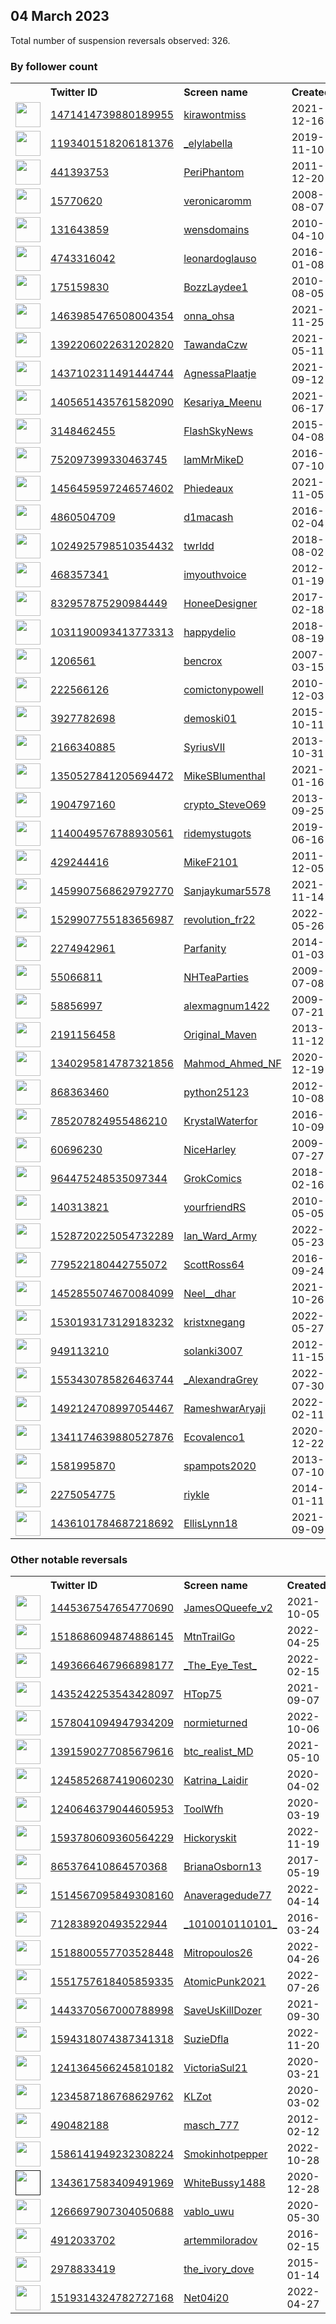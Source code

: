 
## 04 March 2023
Total number of suspension reversals observed: 326.

### By follower count
<table><tr><th></th><th align="left">Twitter ID</th><th align="left">Screen name</th>
<th align="left">Created</th><th align="left">Status</th><th align="left">Suspended</th><th align="left">Followers</th>
<tr><td><a href="https://pbs.twimg.com/profile_images/1636443983990669326/xm-YehdR_normal.jpg"><img src="https://pbs.twimg.com/profile_images/1636443983990669326/xm-YehdR_normal.jpg" width="40px" height="40px" align="center"/></a></td><td><a href="https://twitter.com/intent/user?user_id=1471414739880189955">1471414739880189955</a></td><td><a href="https://twitter.com/kirawontmiss">kirawontmiss</a></td><td>2021-12-16</td><td align="center"></td><td>2022-10-16</td><td>997127</td></tr>
<tr><td><a href="https://pbs.twimg.com/profile_images/1600354057977200642/515pNSK9_normal.jpg"><img src="https://pbs.twimg.com/profile_images/1600354057977200642/515pNSK9_normal.jpg" width="40px" height="40px" align="center"/></a></td><td><a href="https://twitter.com/intent/user?user_id=1193401518206181376">1193401518206181376</a></td><td><a href="https://twitter.com/_elylabella">_elylabella</a></td><td>2019-11-10</td><td align="center"></td><td>2022-12-14</td><td>207319</td></tr>
<tr><td><a href="https://pbs.twimg.com/profile_images/1639090148372512769/v58Xd015_normal.jpg"><img src="https://pbs.twimg.com/profile_images/1639090148372512769/v58Xd015_normal.jpg" width="40px" height="40px" align="center"/></a></td><td><a href="https://twitter.com/intent/user?user_id=441393753">441393753</a></td><td><a href="https://twitter.com/PeriPhantom">PeriPhantom</a></td><td>2011-12-20</td><td align="center"></td><td>2023-02-28</td><td>82476</td></tr>
<tr><td><a href="https://pbs.twimg.com/profile_images/1580335043020562438/5DMH3nRq_normal.jpg"><img src="https://pbs.twimg.com/profile_images/1580335043020562438/5DMH3nRq_normal.jpg" width="40px" height="40px" align="center"/></a></td><td><a href="https://twitter.com/intent/user?user_id=15770620">15770620</a></td><td><a href="https://twitter.com/veronicaromm">veronicaromm</a></td><td>2008-08-07</td><td align="center"></td><td>2022-09-23</td><td>48029</td></tr>
<tr><td><a href="https://pbs.twimg.com/profile_images/1580155034674741249/bCC6MauW_normal.jpg"><img src="https://pbs.twimg.com/profile_images/1580155034674741249/bCC6MauW_normal.jpg" width="40px" height="40px" align="center"/></a></td><td><a href="https://twitter.com/intent/user?user_id=131643859">131643859</a></td><td><a href="https://twitter.com/wensdomains">wensdomains</a></td><td>2010-04-10</td><td align="center"></td><td>2022-10-17</td><td>16865</td></tr>
<tr><td><a href="https://pbs.twimg.com/profile_images/1615635808190435328/CZxsguoc_normal.jpg"><img src="https://pbs.twimg.com/profile_images/1615635808190435328/CZxsguoc_normal.jpg" width="40px" height="40px" align="center"/></a></td><td><a href="https://twitter.com/intent/user?user_id=4743316042">4743316042</a></td><td><a href="https://twitter.com/leonardoglauso">leonardoglauso</a></td><td>2016-01-08</td><td align="center"></td><td>2022-12-01</td><td>16470</td></tr>
<tr><td><a href="https://pbs.twimg.com/profile_images/602814090201796608/F7ixhq2l_normal.jpg"><img src="https://pbs.twimg.com/profile_images/602814090201796608/F7ixhq2l_normal.jpg" width="40px" height="40px" align="center"/></a></td><td><a href="https://twitter.com/intent/user?user_id=175159830">175159830</a></td><td><a href="https://twitter.com/BozzLaydee1">BozzLaydee1</a></td><td>2010-08-05</td><td align="center"></td><td>2023-01-09</td><td>12013</td></tr>
<tr><td><a href="https://pbs.twimg.com/profile_images/1641860422063079425/9h6IdlaL_normal.jpg"><img src="https://pbs.twimg.com/profile_images/1641860422063079425/9h6IdlaL_normal.jpg" width="40px" height="40px" align="center"/></a></td><td><a href="https://twitter.com/intent/user?user_id=1463985476508004354">1463985476508004354</a></td><td><a href="https://twitter.com/onna_ohsa">onna_ohsa</a></td><td>2021-11-25</td><td align="center"></td><td>2022-12-07</td><td>11231</td></tr>
<tr><td><a href="https://pbs.twimg.com/profile_images/1650445420265459712/1f8oSAW2_normal.jpg"><img src="https://pbs.twimg.com/profile_images/1650445420265459712/1f8oSAW2_normal.jpg" width="40px" height="40px" align="center"/></a></td><td><a href="https://twitter.com/intent/user?user_id=1392206022631202820">1392206022631202820</a></td><td><a href="https://twitter.com/TawandaCzw">TawandaCzw</a></td><td>2021-05-11</td><td align="center"></td><td>2023-01-29</td><td>10973</td></tr>
<tr><td><a href="https://pbs.twimg.com/profile_images/1638800732391350273/X_0wQsDA_normal.jpg"><img src="https://pbs.twimg.com/profile_images/1638800732391350273/X_0wQsDA_normal.jpg" width="40px" height="40px" align="center"/></a></td><td><a href="https://twitter.com/intent/user?user_id=1437102311491444744">1437102311491444744</a></td><td><a href="https://twitter.com/AgnessaPlaatje">AgnessaPlaatje</a></td><td>2021-09-12</td><td align="center"></td><td>2022-07-15</td><td>8721</td></tr>
<tr><td><a href="https://pbs.twimg.com/profile_images/1633494881699086339/SiTv38Qp_normal.jpg"><img src="https://pbs.twimg.com/profile_images/1633494881699086339/SiTv38Qp_normal.jpg" width="40px" height="40px" align="center"/></a></td><td><a href="https://twitter.com/intent/user?user_id=1405651435761582090">1405651435761582090</a></td><td><a href="https://twitter.com/Kesariya_Meenu">Kesariya_Meenu</a></td><td>2021-06-17</td><td align="center"></td><td>2022-11-11</td><td>7573</td></tr>
<tr><td><a href="https://pbs.twimg.com/profile_images/1633599503231078400/dTdr59E7_normal.png"><img src="https://pbs.twimg.com/profile_images/1633599503231078400/dTdr59E7_normal.png" width="40px" height="40px" align="center"/></a></td><td><a href="https://twitter.com/intent/user?user_id=3148462455">3148462455</a></td><td><a href="https://twitter.com/FlashSkyNews">FlashSkyNews</a></td><td>2015-04-08</td><td align="center"></td><td>2022-09-26</td><td>6609</td></tr>
<tr><td><a href="https://pbs.twimg.com/profile_images/1656496026465841153/UPKK75nL_normal.jpg"><img src="https://pbs.twimg.com/profile_images/1656496026465841153/UPKK75nL_normal.jpg" width="40px" height="40px" align="center"/></a></td><td><a href="https://twitter.com/intent/user?user_id=752097399330463745">752097399330463745</a></td><td><a href="https://twitter.com/IamMrMikeD">IamMrMikeD</a></td><td>2016-07-10</td><td align="center"></td><td></td><td>6155</td></tr>
<tr><td><a href="https://pbs.twimg.com/profile_images/1587285411340193793/1XvBWYHE_normal.jpg"><img src="https://pbs.twimg.com/profile_images/1587285411340193793/1XvBWYHE_normal.jpg" width="40px" height="40px" align="center"/></a></td><td><a href="https://twitter.com/intent/user?user_id=1456459597246574602">1456459597246574602</a></td><td><a href="https://twitter.com/Phiedeaux">Phiedeaux</a></td><td>2021-11-05</td><td align="center"></td><td>2022-11-21</td><td>5570</td></tr>
<tr><td><a href="https://pbs.twimg.com/profile_images/1620369766912253952/m9CNuXZy_normal.jpg"><img src="https://pbs.twimg.com/profile_images/1620369766912253952/m9CNuXZy_normal.jpg" width="40px" height="40px" align="center"/></a></td><td><a href="https://twitter.com/intent/user?user_id=4860504709">4860504709</a></td><td><a href="https://twitter.com/d1macash">d1macash</a></td><td>2016-02-04</td><td align="center"></td><td>2023-02-17</td><td>5418</td></tr>
<tr><td><a href="https://pbs.twimg.com/profile_images/1637444278635864064/qSBcCOkG_normal.jpg"><img src="https://pbs.twimg.com/profile_images/1637444278635864064/qSBcCOkG_normal.jpg" width="40px" height="40px" align="center"/></a></td><td><a href="https://twitter.com/intent/user?user_id=1024925798510354432">1024925798510354432</a></td><td><a href="https://twitter.com/twrIdd">twrIdd</a></td><td>2018-08-02</td><td align="center"></td><td></td><td>4869</td></tr>
<tr><td><a href="https://pbs.twimg.com/profile_images/1634831354016972800/l_DQJe7o_normal.jpg"><img src="https://pbs.twimg.com/profile_images/1634831354016972800/l_DQJe7o_normal.jpg" width="40px" height="40px" align="center"/></a></td><td><a href="https://twitter.com/intent/user?user_id=468357341">468357341</a></td><td><a href="https://twitter.com/imyouthvoice">imyouthvoice</a></td><td>2012-01-19</td><td align="center"></td><td>2022-05-28</td><td>4787</td></tr>
<tr><td><a href="https://pbs.twimg.com/profile_images/1368773840277368839/_QdMs0tJ_normal.jpg"><img src="https://pbs.twimg.com/profile_images/1368773840277368839/_QdMs0tJ_normal.jpg" width="40px" height="40px" align="center"/></a></td><td><a href="https://twitter.com/intent/user?user_id=832957875290984449">832957875290984449</a></td><td><a href="https://twitter.com/HoneeDesigner">HoneeDesigner</a></td><td>2017-02-18</td><td align="center"></td><td>2022-07-28</td><td>4576</td></tr>
<tr><td><a href="https://pbs.twimg.com/profile_images/1631107432155082752/DbKFHim3_normal.jpg"><img src="https://pbs.twimg.com/profile_images/1631107432155082752/DbKFHim3_normal.jpg" width="40px" height="40px" align="center"/></a></td><td><a href="https://twitter.com/intent/user?user_id=1031190093413773313">1031190093413773313</a></td><td><a href="https://twitter.com/happydelio">happydelio</a></td><td>2018-08-19</td><td align="center"></td><td>2023-02-22</td><td>4486</td></tr>
<tr><td><a href="https://pbs.twimg.com/profile_images/1456248654952419333/MifkAkDp_normal.jpg"><img src="https://pbs.twimg.com/profile_images/1456248654952419333/MifkAkDp_normal.jpg" width="40px" height="40px" align="center"/></a></td><td><a href="https://twitter.com/intent/user?user_id=1206561">1206561</a></td><td><a href="https://twitter.com/bencrox">bencrox</a></td><td>2007-03-15</td><td align="center"></td><td>2023-01-16</td><td>4335</td></tr>
<tr><td><a href="https://pbs.twimg.com/profile_images/1210910455994241024/BJkIAG_P_normal.jpg"><img src="https://pbs.twimg.com/profile_images/1210910455994241024/BJkIAG_P_normal.jpg" width="40px" height="40px" align="center"/></a></td><td><a href="https://twitter.com/intent/user?user_id=222566126">222566126</a></td><td><a href="https://twitter.com/comictonypowell">comictonypowell</a></td><td>2010-12-03</td><td align="center"></td><td></td><td>4303</td></tr>
<tr><td><a href="https://pbs.twimg.com/profile_images/1512583027452428293/ZO0ZqKKJ_normal.jpg"><img src="https://pbs.twimg.com/profile_images/1512583027452428293/ZO0ZqKKJ_normal.jpg" width="40px" height="40px" align="center"/></a></td><td><a href="https://twitter.com/intent/user?user_id=3927782698">3927782698</a></td><td><a href="https://twitter.com/demoski01">demoski01</a></td><td>2015-10-11</td><td align="center"></td><td>2022-07-09</td><td>3822</td></tr>
<tr><td><a href="https://pbs.twimg.com/profile_images/1625361422833307648/mqIuKn-b_normal.jpg"><img src="https://pbs.twimg.com/profile_images/1625361422833307648/mqIuKn-b_normal.jpg" width="40px" height="40px" align="center"/></a></td><td><a href="https://twitter.com/intent/user?user_id=2166340885">2166340885</a></td><td><a href="https://twitter.com/SyriusVII">SyriusVII</a></td><td>2013-10-31</td><td align="center"></td><td></td><td>3712</td></tr>
<tr><td><a href="https://pbs.twimg.com/profile_images/1350528205543907331/HA3O1Try_normal.jpg"><img src="https://pbs.twimg.com/profile_images/1350528205543907331/HA3O1Try_normal.jpg" width="40px" height="40px" align="center"/></a></td><td><a href="https://twitter.com/intent/user?user_id=1350527841205694472">1350527841205694472</a></td><td><a href="https://twitter.com/MikeSBlumenthal">MikeSBlumenthal</a></td><td>2021-01-16</td><td align="center"></td><td>2022-08-19</td><td>3703</td></tr>
<tr><td><a href="https://pbs.twimg.com/profile_images/1607840240563019778/UBUNjPoE_normal.jpg"><img src="https://pbs.twimg.com/profile_images/1607840240563019778/UBUNjPoE_normal.jpg" width="40px" height="40px" align="center"/></a></td><td><a href="https://twitter.com/intent/user?user_id=1904797160">1904797160</a></td><td><a href="https://twitter.com/crypto_SteveO69">crypto_SteveO69</a></td><td>2013-09-25</td><td align="center"></td><td>2023-02-10</td><td>3569</td></tr>
<tr><td><a href="https://pbs.twimg.com/profile_images/1631945119061487617/JCtY7HVb_normal.jpg"><img src="https://pbs.twimg.com/profile_images/1631945119061487617/JCtY7HVb_normal.jpg" width="40px" height="40px" align="center"/></a></td><td><a href="https://twitter.com/intent/user?user_id=1140049576788930561">1140049576788930561</a></td><td><a href="https://twitter.com/ridemystugots">ridemystugots</a></td><td>2019-06-16</td><td align="center">🚫</td><td>2022-12-06</td><td>3508</td></tr>
<tr><td><a href="https://pbs.twimg.com/profile_images/480804166105710592/5O1_T088_normal.jpeg"><img src="https://pbs.twimg.com/profile_images/480804166105710592/5O1_T088_normal.jpeg" width="40px" height="40px" align="center"/></a></td><td><a href="https://twitter.com/intent/user?user_id=429244416">429244416</a></td><td><a href="https://twitter.com/MikeF2101">MikeF2101</a></td><td>2011-12-05</td><td align="center"></td><td>2022-11-07</td><td>3454</td></tr>
<tr><td><a href="https://pbs.twimg.com/profile_images/1460598008307847173/wy01p65U_normal.jpg"><img src="https://pbs.twimg.com/profile_images/1460598008307847173/wy01p65U_normal.jpg" width="40px" height="40px" align="center"/></a></td><td><a href="https://twitter.com/intent/user?user_id=1459907568629792770">1459907568629792770</a></td><td><a href="https://twitter.com/Sanjaykumar5578">Sanjaykumar5578</a></td><td>2021-11-14</td><td align="center"></td><td>2022-09-21</td><td>3446</td></tr>
<tr><td><a href="https://pbs.twimg.com/profile_images/1539358170237358082/cWF1m-Ls_normal.jpg"><img src="https://pbs.twimg.com/profile_images/1539358170237358082/cWF1m-Ls_normal.jpg" width="40px" height="40px" align="center"/></a></td><td><a href="https://twitter.com/intent/user?user_id=1529907755183656987">1529907755183656987</a></td><td><a href="https://twitter.com/revolution_fr22">revolution_fr22</a></td><td>2022-05-26</td><td align="center"></td><td>2022-08-22</td><td>3163</td></tr>
<tr><td><a href="https://pbs.twimg.com/profile_images/1131711319722401792/7gbZC_yy_normal.jpg"><img src="https://pbs.twimg.com/profile_images/1131711319722401792/7gbZC_yy_normal.jpg" width="40px" height="40px" align="center"/></a></td><td><a href="https://twitter.com/intent/user?user_id=2274942961">2274942961</a></td><td><a href="https://twitter.com/Parfanity">Parfanity</a></td><td>2014-01-03</td><td align="center"></td><td></td><td>3070</td></tr>
<tr><td><a href="https://pbs.twimg.com/profile_images/975201387003949056/EN8I3jzK_normal.jpg"><img src="https://pbs.twimg.com/profile_images/975201387003949056/EN8I3jzK_normal.jpg" width="40px" height="40px" align="center"/></a></td><td><a href="https://twitter.com/intent/user?user_id=55066811">55066811</a></td><td><a href="https://twitter.com/NHTeaParties">NHTeaParties</a></td><td>2009-07-08</td><td align="center"></td><td></td><td>3026</td></tr>
<tr><td><a href="https://pbs.twimg.com/profile_images/1633191352283410432/3bkfhgZk_normal.jpg"><img src="https://pbs.twimg.com/profile_images/1633191352283410432/3bkfhgZk_normal.jpg" width="40px" height="40px" align="center"/></a></td><td><a href="https://twitter.com/intent/user?user_id=58856997">58856997</a></td><td><a href="https://twitter.com/alexmagnum1422">alexmagnum1422</a></td><td>2009-07-21</td><td align="center"></td><td>2023-02-05</td><td>2923</td></tr>
<tr><td><a href="https://pbs.twimg.com/profile_images/1237805402198163456/JsSnBi_Y_normal.jpg"><img src="https://pbs.twimg.com/profile_images/1237805402198163456/JsSnBi_Y_normal.jpg" width="40px" height="40px" align="center"/></a></td><td><a href="https://twitter.com/intent/user?user_id=2191156458">2191156458</a></td><td><a href="https://twitter.com/Original_Maven">Original_Maven</a></td><td>2013-11-12</td><td align="center"></td><td></td><td>2624</td></tr>
<tr><td><a href="https://pbs.twimg.com/profile_images/1531328766525464578/GZ3ROwbF_normal.jpg"><img src="https://pbs.twimg.com/profile_images/1531328766525464578/GZ3ROwbF_normal.jpg" width="40px" height="40px" align="center"/></a></td><td><a href="https://twitter.com/intent/user?user_id=1340295814787321856">1340295814787321856</a></td><td><a href="https://twitter.com/Mahmod_Ahmed_NF">Mahmod_Ahmed_NF</a></td><td>2020-12-19</td><td align="center"></td><td>2023-02-27</td><td>2598</td></tr>
<tr><td><a href="https://pbs.twimg.com/profile_images/1327387333218459652/kKCaOm9p_normal.jpg"><img src="https://pbs.twimg.com/profile_images/1327387333218459652/kKCaOm9p_normal.jpg" width="40px" height="40px" align="center"/></a></td><td><a href="https://twitter.com/intent/user?user_id=868363460">868363460</a></td><td><a href="https://twitter.com/python25123">python25123</a></td><td>2012-10-08</td><td align="center"></td><td></td><td>2582</td></tr>
<tr><td><a href="https://pbs.twimg.com/profile_images/785210745306742784/Acr0_2Pr_normal.jpg"><img src="https://pbs.twimg.com/profile_images/785210745306742784/Acr0_2Pr_normal.jpg" width="40px" height="40px" align="center"/></a></td><td><a href="https://twitter.com/intent/user?user_id=785207824955486210">785207824955486210</a></td><td><a href="https://twitter.com/KrystalWaterfor">KrystalWaterfor</a></td><td>2016-10-09</td><td align="center"></td><td></td><td>2544</td></tr>
<tr><td><a href="https://pbs.twimg.com/profile_images/1034593670488416256/IyWRkb4u_normal.jpg"><img src="https://pbs.twimg.com/profile_images/1034593670488416256/IyWRkb4u_normal.jpg" width="40px" height="40px" align="center"/></a></td><td><a href="https://twitter.com/intent/user?user_id=60696230">60696230</a></td><td><a href="https://twitter.com/NiceHarley">NiceHarley</a></td><td>2009-07-27</td><td align="center"></td><td>2023-03-01</td><td>2390</td></tr>
<tr><td><a href="https://pbs.twimg.com/profile_images/1635033496660975618/8GQLPb_d_normal.jpg"><img src="https://pbs.twimg.com/profile_images/1635033496660975618/8GQLPb_d_normal.jpg" width="40px" height="40px" align="center"/></a></td><td><a href="https://twitter.com/intent/user?user_id=964475248535097344">964475248535097344</a></td><td><a href="https://twitter.com/GrokComics">GrokComics</a></td><td>2018-02-16</td><td align="center"></td><td>2022-05-26</td><td>2224</td></tr>
<tr><td><a href="https://pbs.twimg.com/profile_images/1648184359533555719/Opb0JZJM_normal.jpg"><img src="https://pbs.twimg.com/profile_images/1648184359533555719/Opb0JZJM_normal.jpg" width="40px" height="40px" align="center"/></a></td><td><a href="https://twitter.com/intent/user?user_id=140313821">140313821</a></td><td><a href="https://twitter.com/yourfriendRS">yourfriendRS</a></td><td>2010-05-05</td><td align="center"></td><td>2022-09-07</td><td>2117</td></tr>
<tr><td><a href="https://pbs.twimg.com/profile_images/1555897622879256577/OJgXA1Sv_normal.jpg"><img src="https://pbs.twimg.com/profile_images/1555897622879256577/OJgXA1Sv_normal.jpg" width="40px" height="40px" align="center"/></a></td><td><a href="https://twitter.com/intent/user?user_id=1528720225054732289">1528720225054732289</a></td><td><a href="https://twitter.com/Ian_Ward_Army">Ian_Ward_Army</a></td><td>2022-05-23</td><td align="center"></td><td>2023-02-07</td><td>2076</td></tr>
<tr><td><a href="https://pbs.twimg.com/profile_images/1635123393724055553/b_0Kz9fL_normal.jpg"><img src="https://pbs.twimg.com/profile_images/1635123393724055553/b_0Kz9fL_normal.jpg" width="40px" height="40px" align="center"/></a></td><td><a href="https://twitter.com/intent/user?user_id=779522180442755072">779522180442755072</a></td><td><a href="https://twitter.com/ScottRoss64">ScottRoss64</a></td><td>2016-09-24</td><td align="center"></td><td></td><td>2001</td></tr>
<tr><td><a href="https://pbs.twimg.com/profile_images/1468583371303309312/PUBbAk-q_normal.jpg"><img src="https://pbs.twimg.com/profile_images/1468583371303309312/PUBbAk-q_normal.jpg" width="40px" height="40px" align="center"/></a></td><td><a href="https://twitter.com/intent/user?user_id=1452855074670084099">1452855074670084099</a></td><td><a href="https://twitter.com/Neel__dhar">Neel__dhar</a></td><td>2021-10-26</td><td align="center"></td><td>2022-09-13</td><td>1983</td></tr>
<tr><td><a href="https://pbs.twimg.com/profile_images/1657216763090681856/uMSAAnc3_normal.jpg"><img src="https://pbs.twimg.com/profile_images/1657216763090681856/uMSAAnc3_normal.jpg" width="40px" height="40px" align="center"/></a></td><td><a href="https://twitter.com/intent/user?user_id=1530193173129183232">1530193173129183232</a></td><td><a href="https://twitter.com/kristxnegang">kristxnegang</a></td><td>2022-05-27</td><td align="center"></td><td>2022-12-28</td><td>1786</td></tr>
<tr><td><a href="https://pbs.twimg.com/profile_images/1583851195352772608/MoHbIbf3_normal.jpg"><img src="https://pbs.twimg.com/profile_images/1583851195352772608/MoHbIbf3_normal.jpg" width="40px" height="40px" align="center"/></a></td><td><a href="https://twitter.com/intent/user?user_id=949113210">949113210</a></td><td><a href="https://twitter.com/solanki3007">solanki3007</a></td><td>2012-11-15</td><td align="center"></td><td>2022-12-25</td><td>1714</td></tr>
<tr><td><a href="https://pbs.twimg.com/profile_images/1628847306031218689/mmdemtQ8_normal.jpg"><img src="https://pbs.twimg.com/profile_images/1628847306031218689/mmdemtQ8_normal.jpg" width="40px" height="40px" align="center"/></a></td><td><a href="https://twitter.com/intent/user?user_id=1553430785826463744">1553430785826463744</a></td><td><a href="https://twitter.com/_AlexandraGrey">_AlexandraGrey</a></td><td>2022-07-30</td><td align="center"></td><td>2023-02-28</td><td>1641</td></tr>
<tr><td><a href="https://pbs.twimg.com/profile_images/1590405145648824321/MjXi1JnU_normal.jpg"><img src="https://pbs.twimg.com/profile_images/1590405145648824321/MjXi1JnU_normal.jpg" width="40px" height="40px" align="center"/></a></td><td><a href="https://twitter.com/intent/user?user_id=1492124708997054467">1492124708997054467</a></td><td><a href="https://twitter.com/RameshwarAryaji">RameshwarAryaji</a></td><td>2022-02-11</td><td align="center"></td><td>2022-12-29</td><td>1615</td></tr>
<tr><td><a href="https://pbs.twimg.com/profile_images/1383064341965066242/07b970HY_normal.jpg"><img src="https://pbs.twimg.com/profile_images/1383064341965066242/07b970HY_normal.jpg" width="40px" height="40px" align="center"/></a></td><td><a href="https://twitter.com/intent/user?user_id=1341174639880527876">1341174639880527876</a></td><td><a href="https://twitter.com/Ecovalenco1">Ecovalenco1</a></td><td>2020-12-22</td><td align="center"></td><td>2022-10-10</td><td>1576</td></tr>
<tr><td><a href="https://pbs.twimg.com/profile_images/1542836478337851400/afYtiiln_normal.jpg"><img src="https://pbs.twimg.com/profile_images/1542836478337851400/afYtiiln_normal.jpg" width="40px" height="40px" align="center"/></a></td><td><a href="https://twitter.com/intent/user?user_id=1581995870">1581995870</a></td><td><a href="https://twitter.com/spampots2020">spampots2020</a></td><td>2013-07-10</td><td align="center"></td><td>2022-11-04</td><td>1549</td></tr>
<tr><td><a href="https://pbs.twimg.com/profile_images/1657801938237288453/ifesv-oZ_normal.jpg"><img src="https://pbs.twimg.com/profile_images/1657801938237288453/ifesv-oZ_normal.jpg" width="40px" height="40px" align="center"/></a></td><td><a href="https://twitter.com/intent/user?user_id=2275054775">2275054775</a></td><td><a href="https://twitter.com/riykle">riykle</a></td><td>2014-01-11</td><td align="center"></td><td></td><td>1545</td></tr>
<tr><td><a href="https://pbs.twimg.com/profile_images/1437985140110680065/nNqhLYA1_normal.jpg"><img src="https://pbs.twimg.com/profile_images/1437985140110680065/nNqhLYA1_normal.jpg" width="40px" height="40px" align="center"/></a></td><td><a href="https://twitter.com/intent/user?user_id=1436101784687218692">1436101784687218692</a></td><td><a href="https://twitter.com/EllisLynn18">EllisLynn18</a></td><td>2021-09-09</td><td align="center"></td><td>2022-11-04</td><td>1473</td></tr>
</table>

### Other notable reversals
<table><tr><th></th><th align="left">Twitter ID</th><th align="left">Screen name</th>
<th align="left">Created</th><th align="left">Status</th><th align="left">Suspended</th><th align="left">Followers</th>
<tr><td><a href="https://pbs.twimg.com/profile_images/1632063458727407617/nrV3n_S4_normal.jpg"><img src="https://pbs.twimg.com/profile_images/1632063458727407617/nrV3n_S4_normal.jpg" width="40px" height="40px" align="center"/></a></td><td><a href="https://twitter.com/intent/user?user_id=1445367547654770690">1445367547654770690</a></td><td><a href="https://twitter.com/JamesOQueefe_v2">JamesOQueefe_v2</a></td><td>2021-10-05</td><td align="center"></td><td>2022-11-29</td><td>213</td></tr>
<tr><td><a href="https://pbs.twimg.com/profile_images/1600972188215136277/ssYkE-eH_normal.jpg"><img src="https://pbs.twimg.com/profile_images/1600972188215136277/ssYkE-eH_normal.jpg" width="40px" height="40px" align="center"/></a></td><td><a href="https://twitter.com/intent/user?user_id=1518686094874886145">1518686094874886145</a></td><td><a href="https://twitter.com/MtnTrailGo">MtnTrailGo</a></td><td>2022-04-25</td><td align="center">🚫</td><td>2022-12-28</td><td>247</td></tr>
<tr><td><a href="https://pbs.twimg.com/profile_images/1504316394132803584/eweDY0Yy_normal.jpg"><img src="https://pbs.twimg.com/profile_images/1504316394132803584/eweDY0Yy_normal.jpg" width="40px" height="40px" align="center"/></a></td><td><a href="https://twitter.com/intent/user?user_id=1493666467966898177">1493666467966898177</a></td><td><a href="https://twitter.com/_The_Eye_Test_">_The_Eye_Test_</a></td><td>2022-02-15</td><td align="center"></td><td>2022-12-09</td><td>41</td></tr>
<tr><td><a href="https://pbs.twimg.com/profile_images/1608237843603652610/1iV88rto_normal.jpg"><img src="https://pbs.twimg.com/profile_images/1608237843603652610/1iV88rto_normal.jpg" width="40px" height="40px" align="center"/></a></td><td><a href="https://twitter.com/intent/user?user_id=1435242253543428097">1435242253543428097</a></td><td><a href="https://twitter.com/HTop75">HTop75</a></td><td>2021-09-07</td><td align="center"></td><td>2023-02-20</td><td>1161</td></tr>
<tr><td><a href="https://pbs.twimg.com/profile_images/1580618697407926278/4mQ6xIMp_normal.jpg"><img src="https://pbs.twimg.com/profile_images/1580618697407926278/4mQ6xIMp_normal.jpg" width="40px" height="40px" align="center"/></a></td><td><a href="https://twitter.com/intent/user?user_id=1578041094947934209">1578041094947934209</a></td><td><a href="https://twitter.com/normieturned">normieturned</a></td><td>2022-10-06</td><td align="center"></td><td>2022-12-27</td><td>93</td></tr>
<tr><td><a href="https://pbs.twimg.com/profile_images/1599179702094430208/MzMdZ43c_normal.jpg"><img src="https://pbs.twimg.com/profile_images/1599179702094430208/MzMdZ43c_normal.jpg" width="40px" height="40px" align="center"/></a></td><td><a href="https://twitter.com/intent/user?user_id=1391590277085679616">1391590277085679616</a></td><td><a href="https://twitter.com/btc_realist_MD">btc_realist_MD</a></td><td>2021-05-10</td><td align="center">👋</td><td>2022-12-24</td><td>196</td></tr>
<tr><td><a href="https://pbs.twimg.com/profile_images/1245853581380485129/tzy0uI2a_normal.jpg"><img src="https://pbs.twimg.com/profile_images/1245853581380485129/tzy0uI2a_normal.jpg" width="40px" height="40px" align="center"/></a></td><td><a href="https://twitter.com/intent/user?user_id=1245852687419060230">1245852687419060230</a></td><td><a href="https://twitter.com/Katrina_Laidir">Katrina_Laidir</a></td><td>2020-04-02</td><td align="center"></td><td>2022-12-25</td><td>138</td></tr>
<tr><td><a href="https://pbs.twimg.com/profile_images/1559255033870307328/aVWreW7j_normal.jpg"><img src="https://pbs.twimg.com/profile_images/1559255033870307328/aVWreW7j_normal.jpg" width="40px" height="40px" align="center"/></a></td><td><a href="https://twitter.com/intent/user?user_id=1240646379044605953">1240646379044605953</a></td><td><a href="https://twitter.com/ToolWfh">ToolWfh</a></td><td>2020-03-19</td><td align="center"></td><td>2022-11-29</td><td>445</td></tr>
<tr><td><a href="https://pbs.twimg.com/profile_images/1647350594217078787/BdbdIq5B_normal.jpg"><img src="https://pbs.twimg.com/profile_images/1647350594217078787/BdbdIq5B_normal.jpg" width="40px" height="40px" align="center"/></a></td><td><a href="https://twitter.com/intent/user?user_id=1593780609360564229">1593780609360564229</a></td><td><a href="https://twitter.com/Hickoryskit">Hickoryskit</a></td><td>2022-11-19</td><td align="center"></td><td>2022-12-08</td><td>123</td></tr>
<tr><td><a href="https://pbs.twimg.com/profile_images/1406055652934356993/Bg39-1x9_normal.jpg"><img src="https://pbs.twimg.com/profile_images/1406055652934356993/Bg39-1x9_normal.jpg" width="40px" height="40px" align="center"/></a></td><td><a href="https://twitter.com/intent/user?user_id=865376410864570368">865376410864570368</a></td><td><a href="https://twitter.com/BrianaOsborn13">BrianaOsborn13</a></td><td>2017-05-19</td><td align="center"></td><td>2022-12-22</td><td>607</td></tr>
<tr><td><a href="https://pbs.twimg.com/profile_images/1514567263541727234/A1AnD2El_normal.png"><img src="https://pbs.twimg.com/profile_images/1514567263541727234/A1AnD2El_normal.png" width="40px" height="40px" align="center"/></a></td><td><a href="https://twitter.com/intent/user?user_id=1514567095849308160">1514567095849308160</a></td><td><a href="https://twitter.com/Anaveragedude77">Anaveragedude77</a></td><td>2022-04-14</td><td align="center"></td><td>2022-12-30</td><td>70</td></tr>
<tr><td><a href="https://pbs.twimg.com/profile_images/1467671665484177413/wt5QsLMT_normal.jpg"><img src="https://pbs.twimg.com/profile_images/1467671665484177413/wt5QsLMT_normal.jpg" width="40px" height="40px" align="center"/></a></td><td><a href="https://twitter.com/intent/user?user_id=712838920493522944">712838920493522944</a></td><td><a href="https://twitter.com/_1010010110101_">_1010010110101_</a></td><td>2016-03-24</td><td align="center"></td><td>2022-11-03</td><td>153</td></tr>
<tr><td><a href="https://pbs.twimg.com/profile_images/1531747483377803265/7uL00IBX_normal.jpg"><img src="https://pbs.twimg.com/profile_images/1531747483377803265/7uL00IBX_normal.jpg" width="40px" height="40px" align="center"/></a></td><td><a href="https://twitter.com/intent/user?user_id=1518800557703528448">1518800557703528448</a></td><td><a href="https://twitter.com/Mitropoulos26">Mitropoulos26</a></td><td>2022-04-26</td><td align="center"></td><td>2022-10-20</td><td>83</td></tr>
<tr><td><a href="https://pbs.twimg.com/profile_images/1552075898370854913/CW2UjiRN_normal.jpg"><img src="https://pbs.twimg.com/profile_images/1552075898370854913/CW2UjiRN_normal.jpg" width="40px" height="40px" align="center"/></a></td><td><a href="https://twitter.com/intent/user?user_id=1551757618405859335">1551757618405859335</a></td><td><a href="https://twitter.com/AtomicPunk2021">AtomicPunk2021</a></td><td>2022-07-26</td><td align="center"></td><td>2022-12-25</td><td>123</td></tr>
<tr><td><a href="https://pbs.twimg.com/profile_images/1443404018529751041/NSsUrpou_normal.jpg"><img src="https://pbs.twimg.com/profile_images/1443404018529751041/NSsUrpou_normal.jpg" width="40px" height="40px" align="center"/></a></td><td><a href="https://twitter.com/intent/user?user_id=1443370567000788998">1443370567000788998</a></td><td><a href="https://twitter.com/SaveUsKillDozer">SaveUsKillDozer</a></td><td>2021-09-30</td><td align="center"></td><td>2023-01-01</td><td>26</td></tr>
<tr><td><a href="https://pbs.twimg.com/profile_images/1637020650085707776/GDPrBF_3_normal.jpg"><img src="https://pbs.twimg.com/profile_images/1637020650085707776/GDPrBF_3_normal.jpg" width="40px" height="40px" align="center"/></a></td><td><a href="https://twitter.com/intent/user?user_id=1594318074387341318">1594318074387341318</a></td><td><a href="https://twitter.com/SuzieDfla">SuzieDfla</a></td><td>2022-11-20</td><td align="center"></td><td>2022-11-28</td><td>1080</td></tr>
<tr><td><a href="https://pbs.twimg.com/profile_images/1241365138969636865/QlRjZhVU_normal.jpg"><img src="https://pbs.twimg.com/profile_images/1241365138969636865/QlRjZhVU_normal.jpg" width="40px" height="40px" align="center"/></a></td><td><a href="https://twitter.com/intent/user?user_id=1241364566245810182">1241364566245810182</a></td><td><a href="https://twitter.com/VictoriaSul21">VictoriaSul21</a></td><td>2020-03-21</td><td align="center"></td><td>2023-02-07</td><td>1236</td></tr>
<tr><td><a href="https://pbs.twimg.com/profile_images/1573711017950994432/BU7VzQsT_normal.jpg"><img src="https://pbs.twimg.com/profile_images/1573711017950994432/BU7VzQsT_normal.jpg" width="40px" height="40px" align="center"/></a></td><td><a href="https://twitter.com/intent/user?user_id=1234587186768629762">1234587186768629762</a></td><td><a href="https://twitter.com/KLZot">KLZot</a></td><td>2020-03-02</td><td align="center"></td><td>2022-12-23</td><td>75</td></tr>
<tr><td><a href="https://pbs.twimg.com/profile_images/1562191028094107648/6_NwLf-H_normal.jpg"><img src="https://pbs.twimg.com/profile_images/1562191028094107648/6_NwLf-H_normal.jpg" width="40px" height="40px" align="center"/></a></td><td><a href="https://twitter.com/intent/user?user_id=490482188">490482188</a></td><td><a href="https://twitter.com/masch_777">masch_777</a></td><td>2012-02-12</td><td align="center"></td><td>2023-02-06</td><td>58</td></tr>
<tr><td><a href="https://pbs.twimg.com/profile_images/1654888547143278593/jJQBHSWe_normal.jpg"><img src="https://pbs.twimg.com/profile_images/1654888547143278593/jJQBHSWe_normal.jpg" width="40px" height="40px" align="center"/></a></td><td><a href="https://twitter.com/intent/user?user_id=1586141949232308224">1586141949232308224</a></td><td><a href="https://twitter.com/Smokinhotpepper">Smokinhotpepper</a></td><td>2022-10-28</td><td align="center"></td><td>2023-01-10</td><td>549</td></tr>
<tr><td><a href=""><img src="" width="40px" height="40px" align="center"/></a></td><td><a href="https://twitter.com/intent/user?user_id=1343617583409491969">1343617583409491969</a></td><td><a href="https://twitter.com/WhiteBussy1488">WhiteBussy1488</a></td><td>2020-12-28</td><td align="center"></td><td>2023-02-06</td><td>67</td></tr>
<tr><td><a href="https://pbs.twimg.com/profile_images/1585561955464626176/U29fZvPB_normal.jpg"><img src="https://pbs.twimg.com/profile_images/1585561955464626176/U29fZvPB_normal.jpg" width="40px" height="40px" align="center"/></a></td><td><a href="https://twitter.com/intent/user?user_id=1266697907304050688">1266697907304050688</a></td><td><a href="https://twitter.com/vablo_uwu">vablo_uwu</a></td><td>2020-05-30</td><td align="center"></td><td>2022-12-19</td><td>175</td></tr>
<tr><td><a href="https://pbs.twimg.com/profile_images/1384264044916264963/hzZ4_JhT_normal.jpg"><img src="https://pbs.twimg.com/profile_images/1384264044916264963/hzZ4_JhT_normal.jpg" width="40px" height="40px" align="center"/></a></td><td><a href="https://twitter.com/intent/user?user_id=4912033702">4912033702</a></td><td><a href="https://twitter.com/artemmiloradov">artemmiloradov</a></td><td>2016-02-15</td><td align="center"></td><td>2022-12-18</td><td>132</td></tr>
<tr><td><a href="https://pbs.twimg.com/profile_images/1558299242518745091/JzhHtgK9_normal.jpg"><img src="https://pbs.twimg.com/profile_images/1558299242518745091/JzhHtgK9_normal.jpg" width="40px" height="40px" align="center"/></a></td><td><a href="https://twitter.com/intent/user?user_id=2978833419">2978833419</a></td><td><a href="https://twitter.com/the_ivory_dove">the_ivory_dove</a></td><td>2015-01-14</td><td align="center"></td><td>2022-10-12</td><td>225</td></tr>
<tr><td><a href="https://pbs.twimg.com/profile_images/1519315050632302592/LurqQNH3_normal.jpg"><img src="https://pbs.twimg.com/profile_images/1519315050632302592/LurqQNH3_normal.jpg" width="40px" height="40px" align="center"/></a></td><td><a href="https://twitter.com/intent/user?user_id=1519314324782727168">1519314324782727168</a></td><td><a href="https://twitter.com/Net04i20">Net04i20</a></td><td>2022-04-27</td><td align="center"></td><td>2022-12-14</td><td>209</td></tr>
</table>
